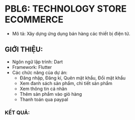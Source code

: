 # PBL6: TECHNOLOGY STORE ECOMMERCE
- Mô tả: Xây dựng ứng dụng bán hàng các thiết bị điện tử.

## GIỚI THIỆU:
- Ngôn ngữ lập trình: Dart
- Framework: Flutter
- Các chức năng của dự án:
   + Đăng nhập, Đăng kí, Quên mật khẩu, Đổi mật khẩu
   + Xem đanh sách sản phẩm, chi tiết sản phẩm
   + Xem thông tin cá nhân
   + Thêm sản phẩm vào giỏ hàng
   + Thanh toán qua paypal
### KẾT QUẢ:







